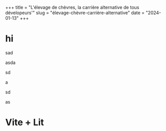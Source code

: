 +++
title = "L'élevage de chèvres, la carrière alternative de tous dévelopeurs'"
slug = "élevage-chèvre-carrière-alternative"
date = "2024-01-13"
+++

# hi

sad

asda

sd

a

sd

as

<my-element>

<h1>Vite + Lit</h1>

</my-element>
